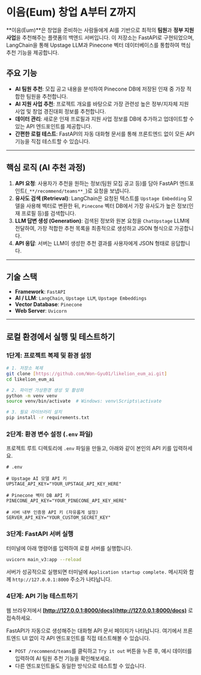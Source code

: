 # 이음(Eum) 창업 A부터 Z까지

**이음(Eum)**은 창업을 준비하는 사람들에게 AI를 기반으로 최적의 **팀원**과 **정부 지원 사업**을 추천해주는 플랫폼의 백엔드 서버입니다. 이 저장소는 FastAPI로 구현되었으며, LangChain을 통해 Upstage LLM과 Pinecone 벡터 데이터베이스를 통합하여 핵심 추천 기능을 제공합니다.

## 주요 기능

* **AI 팀원 추천**: 모집 공고 내용을 분석하여 Pinecone DB에 저장된 인재 중 가장 적합한 팀원을 추천합니다.
* **AI 지원 사업 추천**: 프로젝트 개요를 바탕으로 가장 관련성 높은 정부/지자체 지원 사업 및 창업 경진대회 정보를 추천합니다.
* **데이터 관리**: 새로운 인재 프로필과 지원 사업 정보를 DB에 추가하고 업데이트할 수 있는 API 엔드포인트를 제공합니다.
* **간편한 로컬 테스트**: FastAPI의 자동 대화형 문서를 통해 프론트엔드 없이 모든 API 기능을 직접 테스트할 수 있습니다.

---

## 핵심 로직 (AI 추천 과정)

1.  **API 요청**: 사용자가 추천을 원하는 정보(팀원 모집 공고 등)를 담아 FastAPI 엔드포인트(`_**/recommend/teams**_`)로 요청을 보냅니다.
2.  **유사도 검색 (Retrieval)**: LangChain은 요청된 텍스트를 `Upstage Embedding` 모델을 사용해 벡터로 변환한 뒤, `Pinecone` 벡터 DB에서 가장 유사도가 높은 정보(인재 프로필 등)를 검색합니다.
3.  **LLM 답변 생성 (Generation)**: 검색된 정보와 원본 요청을 `ChatUpstage` LLM에 전달하여, 가장 적합한 추천 목록을 최종적으로 생성하고 JSON 형식으로 가공합니다.
4.  **API 응답**: 서버는 LLM이 생성한 추천 결과를 사용자에게 JSON 형태로 응답합니다.

---

## 기술 스택

* **Framework**: `FastAPI`
* **AI / LLM**: `LangChain`, `Upstage LLM`, `Upstage Embeddings`
* **Vector Database**: `Pinecone`
* **Web Server**: `Uvicorn`

---

##  로컬 환경에서 실행 및 테스트하기

### 1단계: 프로젝트 복제 및 환경 설정

```bash
# 1. 저장소 복제
git clone [https://github.com/Won-Gyu01/likelion_eum_ai.git]
cd likelion_eum_ai

# 2. 파이썬 가상환경 생성 및 활성화
python -m venv venv
source venv/bin/activate  # Windows: venv\Scripts\activate

# 3. 필요 라이브러리 설치
pip install -r requirements.txt
```

### 2단계: 환경 변수 설정 (`.env` 파일)

프로젝트 루트 디렉토리에 `.env` 파일을 만들고, 아래와 같이 본인의 API 키를 입력하세요.

```env
# .env

# Upstage AI 모델 API 키
UPSTAGE_API_KEY="YOUR_UPSTAGE_API_KEY_HERE"

# Pinecone 벡터 DB API 키
PINECONE_API_KEY="YOUR_PINECONE_API_KEY_HERE"

# 서버 내부 인증용 API 키 (자유롭게 설정)
SERVER_API_KEY="YOUR_CUSTOM_SECRET_KEY"
```

### 3단계: FastAPI 서버 실행

터미널에 아래 명령어를 입력하여 로컬 서버를 실행합니다.

```bash
uvicorn main_v3:app --reload
```

서버가 성공적으로 실행되면 터미널에 `Application startup complete.` 메시지와 함께 `http://127.0.0.1:8000` 주소가 나타납니다.

### 4단계: API 기능 테스트하기

웹 브라우저에서 **[http://127.0.0.1:8000/docs](http://127.0.0.1:8000/docs)** 로 접속하세요.

FastAPI가 자동으로 생성해주는 대화형 API 문서 페이지가 나타납니다. 여기에서 프론트엔드 UI 없이 각 API 엔드포인트를 직접 테스트해볼 수 있습니다.

* `POST /recommend/teams`를 클릭하고 `Try it out` 버튼을 누른 후, 예시 데이터를 입력하여 AI 팀원 추천 기능을 확인해보세요.
* 다른 엔드포인트들도 동일한 방식으로 테스트할 수 있습니다.
